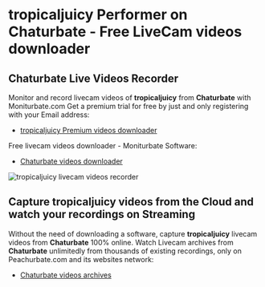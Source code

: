 # tropicaljuicy Performer on Chaturbate - Free LiveCam videos downloader

## Chaturbate Live Videos Recorder

Monitor and record livecam videos of **tropicaljuicy** from **Chaturbate** with Moniturbate.com
Get a premium trial for free by just and only registering with your Email address:
* [tropicaljuicy Premium videos downloader](https://moniturbate.com/request-demo-licence-key.html)

Free livecam videos downloader - Moniturbate Software:
* [Chaturbate videos downloader](https://moniturbate.com/moniturbate-download-software.html)

![tropicaljuicy livecam videos recorder](https://peachurnet.com/templates/moniturbate-software.png)


## Capture tropicaljuicy videos from the Cloud and watch your recordings on Streaming

Without the need of downloading a software, capture **tropicaljuicy** livecam videos from **Chaturbate** 100% online.
Watch Livecam archives from **Chaturbate** unlimitedly from thousands of existing recordings, only on Peachurbate.com and its websites network:
* [Chaturbate videos archives](https://peachurnet.com/)